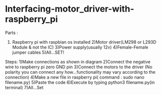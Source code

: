 # Interfacing-motor_driver-with-raspberry_pi
Parts : 
1) Raspberry pi with raspbian os installed
2)Motor driver(LM298 or L293D Module & not the IC)
3)Power supply(usually 12v)
4)Female-Female jumper cables
5)All...SET!

Steps:
1)Make connections as shown in diagram
2)Connect the negative wire to raspberry pi zero GND pin
3)Connect the motors to the driver (No polarity you can connect any how...functionality may vary according to the connection)
4)Make a new file in raspberry pi( command : sudo nano filename.py)
5)Paste the code 
6)Execute by typing python3 filename.py(in terminal)
7)All...Set
